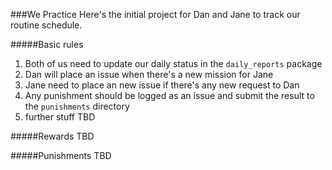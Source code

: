 ###We Practice
Here's the initial project for Dan and Jane to track our routine schedule.

#####Basic rules
1. Both of us need to update our daily status in the `daily_reports` package
2. Dan will place an issue when there's a new mission for Jane
3. Jane need to place an new issue if there's any new request to Dan
4. Any punishment should be logged as an issue and submit the result to the `punishments` directory
5. further stuff TBD

#####Rewards
TBD

#####Punishments
TBD